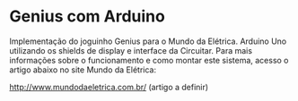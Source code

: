 # Genius com Arduino
Implementação do joguinho Genius para o Mundo da Elétrica.
Arduino Uno utilizando os shields de display e interface da Circuitar.
Para mais informações sobre o funcionamento e como montar este sistema, acesso o artigo abaixo no site Mundo da Elétrica:

http://www.mundodaeletrica.com.br/ (artigo a definir)
